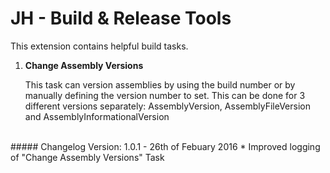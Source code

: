 # JH - Build & Release Tools
This extension contains helpful build tasks.

1. **Change Assembly Versions**

	This task can version assemblies by using the build number or by manually defining the version number to set.
	This can be done for 3 different versions separately: AssemblyVersion, AssemblyFileVersion and AssemblyInformationalVersion

<br>
##### Changelog
Version: 1.0.1 - 26th of Febuary 2016
* Improved logging of "Change Assembly Versions" Task 
